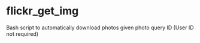# flickr_get_img
Bash script to automatically download photos given photo query ID (User ID not required)
